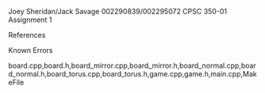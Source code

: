 Joey Sheridan/Jack Savage
002290839/002295072
CPSC 350-01
Assignment 1

References 

Known Errors

board.cpp,board.h,board_mirror.cpp,board_mirror.h,board_normal.cpp,board_normal.h,board_torus.cpp,board_torus.h,game.cpp,game.h,main.cpp,MakeFile
